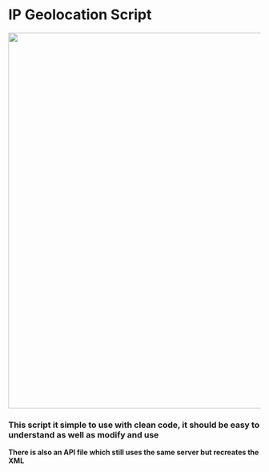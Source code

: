 # IP Geolocation Script
<p align="center">
  <!--<img src="http://i.imgur.com/qGWpFlc.png" width="750"/>-->
  <img src="https://i.imgur.com/GiDN4u2.png" width="750"/>
</p>

<h3>This script it simple to use with clean code, it should be easy to understand as well as modify and use</h3>
<b>There is also an API file which still uses the same server but recreates the XML</b>
